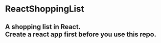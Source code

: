 # ReactShoppingList
A shopping list in React.</br>
**Create a react app first before you use this repo.**
--------
